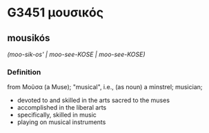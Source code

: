 # G3451 μουσικός

## mousikós

_(moo-sik-os' | moo-see-KOSE | moo-see-KOSE)_

### Definition

from Μοῦσα (a Muse); "musical", i.e., (as noun) a minstrel; musician; 

- devoted to and skilled in the arts sacred to the muses
- accomplished in the liberal arts
- specifically, skilled in music
- playing on musical instruments
